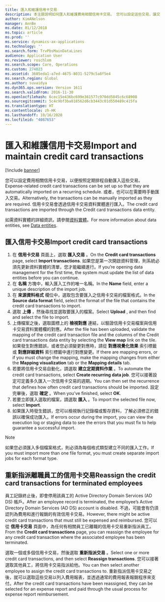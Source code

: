 ```yaml
---
title: 匯入和維護信用卡交易
description: 本主題說明如何匯入和維護費用相關信用卡交易。 您可以設定這些交易，讓交易按照週期性排程自動進行匯入，也可以在需要時手動匯入這些交易。
author: KimANelson
manager: AnnBe
ms.date: 01/12/2018
ms.topic: article
ms.prod: ''
ms.service: dynamics-ax-applications
ms.technology: ''
ms.search.form: TrvPbsMainDataLines
audience: Application User
ms.reviewer: roschlom
ms.search.scope: Core, Operations
ms.custom: 274023
ms.assetid: 3605eda1-a7ed-4675-8031-5279c5a8f5e4
ms.search.region: Global
ms.author: suvaidya
ms.dyn365.ops.version: Version 1611
ms.search.validFrom: 2016-11-30
ms.openlocfilehash: 6cec15e436bc699e361577c970dd5845c6c68908
ms.sourcegitcommit: 5c4c9bf3ba018562d6cb3443c01d550489c415fa
ms.translationtype: HT
ms.contentlocale: zh-HK
ms.lasthandoff: 10/16/2020
ms.locfileid: "4087653"
---
```

# <a name="import-and-maintain-credit-card-transactions"></a><span data-ttu-id="b6038-104">匯入和維護信用卡交易</span><span class="sxs-lookup"><span data-stu-id="b6038-104">Import and maintain credit card transactions</span></span>

[!include [banner](../includes/banner.md)]

<span data-ttu-id="b6038-105">您可以設定費用相關信用卡交易，以便按照定期排程自動匯入這些交易。</span><span class="sxs-lookup"><span data-stu-id="b6038-105">Expense-related credit card transactions can be set up so that they are automatically imported on a recurring schedule.</span></span> <span data-ttu-id="b6038-106">或者，也可以在需要時手動匯入交易。</span><span class="sxs-lookup"><span data-stu-id="b6038-106">Alternatively, the transactions can be manually imported as they are required.</span></span> <span data-ttu-id="b6038-107">信用卡交易會透過信用卡交易資料實體進行匯入。</span><span class="sxs-lookup"><span data-stu-id="b6038-107">The credit card transactions are imported through the Credit card transactions data entity.</span></span>

<span data-ttu-id="b6038-108">如需資料實體的詳細資訊，請參閱[資料實體](https://docs.microsoft.com/dynamics365/fin-ops-core/dev-itpro/data-entities/data-entities)。</span><span class="sxs-lookup"><span data-stu-id="b6038-108">For more information about data entities, see [Data entities](https://docs.microsoft.com/dynamics365/fin-ops-core/dev-itpro/data-entities/data-entities).</span></span>

## <a name="import-credit-card-transactions"></a><span data-ttu-id="b6038-109">匯入信用卡交易</span><span class="sxs-lookup"><span data-stu-id="b6038-109">Import credit card transactions</span></span>

1. <span data-ttu-id="b6038-110">在 **信用卡交易** 頁面上，選取 **匯入交易** 。</span><span class="sxs-lookup"><span data-stu-id="b6038-110">On the **Credit card transactions** page, select **Import transactions**.</span></span> <span data-ttu-id="b6038-111">如果您是第一次開啟資料管理，則系統必須先更新資料實體的清單，您才能繼續進行。</span><span class="sxs-lookup"><span data-stu-id="b6038-111">If you’re opening data management for the first time, the system must update the list of data entities before you can continue.</span></span>
2. <span data-ttu-id="b6038-112">在 **名稱** 方塊中，輸入匯入工作的唯一名稱。</span><span class="sxs-lookup"><span data-stu-id="b6038-112">In the **Name** field, enter a unique description of the import job.</span></span>
3. <span data-ttu-id="b6038-113">在 **來源資料格式** 欄位中，選取包含要匯入之信用卡交易的檔案格式。</span><span class="sxs-lookup"><span data-stu-id="b6038-113">In the **Source data format** field, select the format of the file that contains the credit card transactions to import.</span></span>
4. <span data-ttu-id="b6038-114">選取 **上傳** ，然後尋找並選取要匯入的檔案。</span><span class="sxs-lookup"><span data-stu-id="b6038-114">Select **Upload** , and then find and select the file to import.</span></span>
5. <span data-ttu-id="b6038-115">上傳檔案之後，選取圖標上的 **檢視對應** 連結，以驗證信用卡交易檔案與信用卡交易資料實體欄的對應。</span><span class="sxs-lookup"><span data-stu-id="b6038-115">After the file has been uploaded, validate the mapping of the credit card transaction file and the columns of the Credit card transactions data entity by selecting the **View map** link on the tile.</span></span> <span data-ttu-id="b6038-116">如果發生對應錯誤，或者您必須變更對應時，請從 **對應視覺化效果** 索引標籤或 **對應詳細資料** 索引標籤中進行對應變更。</span><span class="sxs-lookup"><span data-stu-id="b6038-116">If there are mapping errors, or if you must change the mapping, make the mapping changes from either the **Mapping visualization** tab or the **Mapping details** tab.</span></span>
6. <span data-ttu-id="b6038-117">若要將信用卡交易自動化，請選取 **建立定期資料作業** 。</span><span class="sxs-lookup"><span data-stu-id="b6038-117">To automate the credit card transactions, select **Create recurring data job**.</span></span> <span data-ttu-id="b6038-118">您可以接著設定可定義多久匯入一次信用卡交易的週期。</span><span class="sxs-lookup"><span data-stu-id="b6038-118">You can then set the recurrence that defines how often credit card transactions should be imported.</span></span> <span data-ttu-id="b6038-119">設定完畢後，選取 **確定** 。</span><span class="sxs-lookup"><span data-stu-id="b6038-119">When you’ve finished, select **OK**.</span></span>
7. <span data-ttu-id="b6038-120">若要立即匯入選取的檔案，請選取 **匯入** 。</span><span class="sxs-lookup"><span data-stu-id="b6038-120">To import the selected file now, select **Import**.</span></span>
8. <span data-ttu-id="b6038-121">如果匯入時發生錯誤，您可以檢視執行記錄檔或暫存資料，了解必須修正的錯誤以確保成功匯入。</span><span class="sxs-lookup"><span data-stu-id="b6038-121">If errors occur during the import, you can view the execution log or staging data to see the errors that you must fix to help guarantee a successful import.</span></span>

> [!NOTE]
> <span data-ttu-id="b6038-122">如果您必須匯入多個檔案格式，則必須為每個格式類型建立不同的匯入工作。</span><span class="sxs-lookup"><span data-stu-id="b6038-122">If you must import more than one file format, you must create separate import jobs for each format type.</span></span>

## <a name="reassign-the-credit-card-transactions-for-terminated-employees"></a><span data-ttu-id="b6038-123">重新指派離職員工的信用卡交易</span><span class="sxs-lookup"><span data-stu-id="b6038-123">Reassign the credit card transactions for terminated employees</span></span>

<span data-ttu-id="b6038-124">員工記錄終止後，即會停用該員工的 Active Directory Domain Services (AD DS) 帳戶。</span><span class="sxs-lookup"><span data-stu-id="b6038-124">After an employee record is terminated, the employee’s Active Directory Domain Services (AD DS) account is disabled.</span></span> <span data-ttu-id="b6038-125">不過，可能會有仍須認列為費用和進行報銷的有效信用卡交易。</span><span class="sxs-lookup"><span data-stu-id="b6038-125">However, there might be active credit card transactions that must still be expensed and reimbursed.</span></span> <span data-ttu-id="b6038-126">您可以從 **信用卡交易** 頁面中，為任何有相關員工已離職的信用卡交易重新指派員工。</span><span class="sxs-lookup"><span data-stu-id="b6038-126">From the **Credit card transactions** page, you can reassign the employee for any credit card transaction where the associated employee has been terminated.</span></span>

<span data-ttu-id="b6038-127">選取一個或多個信用卡交易，然後選取 **重新指派交易** 。</span><span class="sxs-lookup"><span data-stu-id="b6038-127">Select one or more credit card transactions, and then select **Reassign transactions**.</span></span> <span data-ttu-id="b6038-128">您可以接著選取其他員工，將信用卡交易指派給他。</span><span class="sxs-lookup"><span data-stu-id="b6038-128">You can then select another employee to assign the credit card transactions to.</span></span> <span data-ttu-id="b6038-129">重新指派信用卡交易之後，就可以選取這些交易以列入費用報表，並透過通常的費用報表報銷程序來支付。</span><span class="sxs-lookup"><span data-stu-id="b6038-129">After the credit card transactions have been reassigned, they can be selected for an expense report and paid through the usual process for expense report reimbursement.</span></span>

